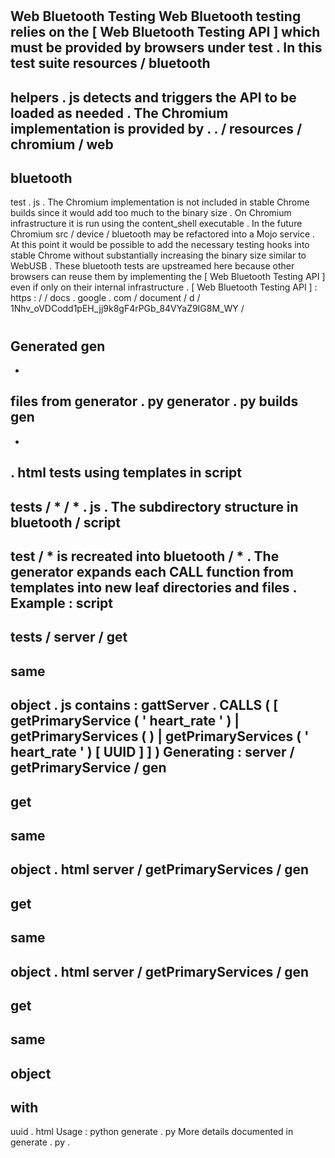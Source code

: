 #
Web
Bluetooth
Testing
Web
Bluetooth
testing
relies
on
the
[
Web
Bluetooth
Testing
API
]
which
must
be
provided
by
browsers
under
test
.
In
this
test
suite
resources
/
bluetooth
-
helpers
.
js
detects
and
triggers
the
API
to
be
loaded
as
needed
.
The
Chromium
implementation
is
provided
by
.
.
/
resources
/
chromium
/
web
-
bluetooth
-
test
.
js
.
The
Chromium
implementation
is
not
included
in
stable
Chrome
builds
since
it
would
add
too
much
to
the
binary
size
.
On
Chromium
infrastructure
it
is
run
using
the
content_shell
executable
.
In
the
future
Chromium
src
/
device
/
bluetooth
may
be
refactored
into
a
Mojo
service
.
At
this
point
it
would
be
possible
to
add
the
necessary
testing
hooks
into
stable
Chrome
without
substantially
increasing
the
binary
size
similar
to
WebUSB
.
These
bluetooth
tests
are
upstreamed
here
because
other
browsers
can
reuse
them
by
implementing
the
[
Web
Bluetooth
Testing
API
]
even
if
only
on
their
internal
infrastructure
.
[
Web
Bluetooth
Testing
API
]
:
https
:
/
/
docs
.
google
.
com
/
document
/
d
/
1Nhv_oVDCodd1pEH_jj9k8gF4rPGb_84VYaZ9IG8M_WY
/
#
Generated
gen
-
*
files
from
generator
.
py
generator
.
py
builds
gen
-
*
.
html
tests
using
templates
in
script
-
tests
/
*
/
*
.
js
.
The
subdirectory
structure
in
bluetooth
/
script
-
test
/
*
is
recreated
into
bluetooth
/
*
.
The
generator
expands
each
CALL
function
from
templates
into
new
leaf
directories
and
files
.
Example
:
script
-
tests
/
server
/
get
-
same
-
object
.
js
contains
:
gattServer
.
CALLS
(
[
getPrimaryService
(
'
heart_rate
'
)
|
getPrimaryServices
(
)
|
getPrimaryServices
(
'
heart_rate
'
)
[
UUID
]
]
)
Generating
:
server
/
getPrimaryService
/
gen
-
get
-
same
-
object
.
html
server
/
getPrimaryServices
/
gen
-
get
-
same
-
object
.
html
server
/
getPrimaryServices
/
gen
-
get
-
same
-
object
-
with
-
uuid
.
html
Usage
:
python
generate
.
py
More
details
documented
in
generate
.
py
.
